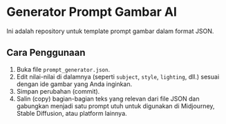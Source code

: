 # Generator Prompt Gambar AI

Ini adalah repository untuk template prompt gambar dalam format JSON.

## Cara Penggunaan

1.  Buka file `prompt_generator.json`.
2.  Edit nilai-nilai di dalamnya (seperti `subject`, `style`, `lighting`, dll.) sesuai dengan ide gambar yang Anda inginkan.
3.  Simpan perubahan (commit).
4.  Salin (copy) bagian-bagian teks yang relevan dari file JSON dan gabungkan menjadi satu prompt utuh untuk digunakan di Midjourney, Stable Diffusion, atau platform lainnya.
